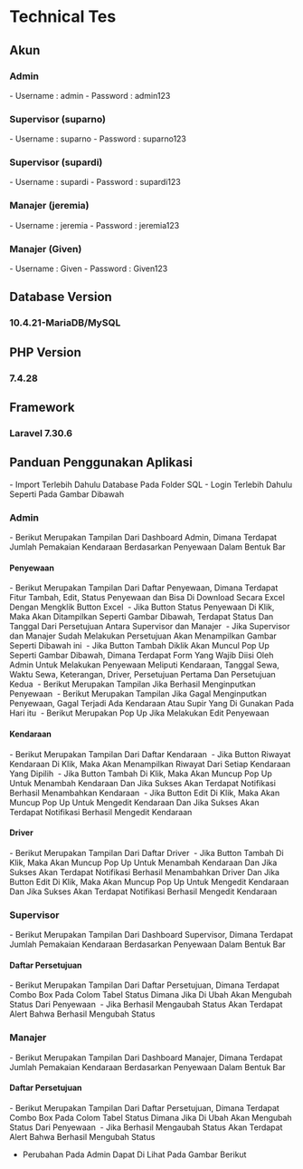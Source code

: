<h1>Technical Tes</h1>
<h2>Akun</h2>
<h3>Admin</h2>
- Username : admin
- Password : admin123
<h3>Supervisor (suparno)</h3>
- Username : suparno
- Password : suparno123
<h3>Supervisor (supardi)</h2>
- Username : supardi
- Password : supardi123
<h3>Manajer (jeremia)</h2>
- Username : jeremia
- Password : jeremia123
<h3>Manajer (Given)</h2>
- Username : Given
- Password : Given123

<h2>Database Version</h2>
<h3>10.4.21-MariaDB/MySQL</h2>

<h2>PHP Version</h2>
<h3>7.4.28 </h2>

<h2>Framework</h2>
<h3>Laravel 7.30.6</h2>

<h2>Panduan Penggunakan Aplikasi</h2>
- Import Terlebih Dahulu Database Pada Folder SQL
- Login Terlebih Dahulu Seperti Pada Gambar Dibawah
<img src="https://drive.google.com/uc?export=view&id=1q8F_agcN7Nt8Z1JHzCVhiACqoTKPNS9C" alt="">

<h3>Admin</h3>
- Berikut Merupakan Tampilan Dari Dashboard Admin, Dimana Terdapat Jumlah Pemakaian Kendaraan Berdasarkan Penyewaan Dalam Bentuk Bar
<img src="https://drive.google.com/uc?export=view&id=10E0BLLkNdRNf81mYgnhIPpJeQpG4_wyU" alt="">

<h4>Penyewaan</h4>
- Berikut Merupakan Tampilan Dari Daftar Penyewaan, Dimana Terdapat Fitur Tambah, Edit, Status Penyewaan dan Bisa Di Download Secara Excel Dengan Mengklik Button Excel
<img src="https://drive.google.com/uc?export=view&id=163sxsNlV7-ow-JGEvqpKIPhLK4_TMs7a" alt="">
- Jika Button Status Penyewaan Di Klik, Maka Akan Ditampilkan Seperti Gambar Dibawah, Terdapat Status Dan Tanggal Dari Persetujuan Antara Supervisor dan Manajer
<img src="https://drive.google.com/uc?export=view&id=1nLi6EOnrhANwfV1Wl5vdz9EZC3rcGw1K" alt="">
- Jika Supervisor dan Manajer Sudah Melakukan Persetujuan Akan Menampilkan Gambar Seperti Dibawah ini
<img src="https://drive.google.com/uc?export=view&id=1tALy1I5sJic5tn5gmfzrKlEFHDDvHG_D" alt="">
- Jika Button Tambah Diklik Akan Muncul Pop Up Seperti Gambar Dibawah, Dimana Terdapat Form Yang Wajib Diisi Oleh Admin Untuk Melakukan Penyewaan Meliputi Kendaraan, Tanggal Sewa, Waktu Sewa, Keterangan, Driver, Persetujuan Pertama Dan Persetujuan Kedua
<img src="https://drive.google.com/uc?export=view&id=1eIi73FvZme89CtGDmX1Nrstmqt5HZsBT" alt="">
- Berikut Merupakan Tampilan Jika Berhasil Menginputkan Penyewaan
<img src="https://drive.google.com/uc?export=view&id=1xrqWB9QnmC8w8F6alh2zZ_Olore_luZC" alt="">
- Berikut Merupakan Tampilan Jika Gagal Menginputkan Penyewaan, Gagal Terjadi Ada Kendaraan Atau Supir Yang Di Gunakan Pada Hari itu 
<img src="https://drive.google.com/uc?export=view&id=1PF85JlNKKugiIMDWULRWtGneTrWpnCSf" alt="">
- Berikut Merupakan Pop Up Jika Melakukan Edit Penyewaan
<img src="https://drive.google.com/uc?export=view&id=1iluuRFClktpZnAeubGjPKbE98iQYEe3U" alt="">

<h4>Kendaraan</h4>
- Berikut Merupakan Tampilan Dari Daftar Kendaraan
<img src="https://drive.google.com/uc?export=view&id=1MXmCG7wNbuqADsJiIz7Ph2spePyCZ73o" alt="">
- Jika Button Riwayat Kendaraan Di Klik, Maka Akan Menampilkan Riwayat Dari Setiap Kendaraan Yang Dipilih
<img src="https://drive.google.com/uc?export=view&id=10PYlwQS_gOQkqSA-7_eqX6cUfebF-V_L" alt="">
- Jika Button Tambah Di Klik, Maka Akan Muncup Pop Up Untuk Menambah Kendaraan Dan Jika Sukses Akan Terdapat Notifikasi Berhasil Menambahkan Kendaraan
<img src="https://drive.google.com/uc?export=view&id=1D67TLE611yzVjV2q-qrMQ2E28jIyWmWs" alt="">
- Jika Button Edit Di Klik, Maka Akan Muncup Pop Up Untuk Mengedit Kendaraan Dan Jika Sukses Akan Terdapat Notifikasi Berhasil Mengedit Kendaraan
<img src="https://drive.google.com/uc?export=view&id=1juStECPVi294St5f4tGr-_nSEtH__ddP" alt="">
<h4>Driver</h4>
- Berikut Merupakan Tampilan Dari Daftar Driver
<img src="https://drive.google.com/uc?export=view&id=1P7ZTZG-qqZ_6GlzH9jMUs2vLt8EWvOMy" alt="">
- Jika Button Tambah Di Klik, Maka Akan Muncup Pop Up Untuk Menambah Kendaraan Dan Jika Sukses Akan Terdapat Notifikasi Berhasil Menambahkan Driver Dan Jika Button Edit Di Klik, Maka Akan Muncup Pop Up Untuk Mengedit Kendaraan Dan Jika Sukses Akan Terdapat Notifikasi Berhasil Mengedit Kendaraan
<img src="https://drive.google.com/uc?export=view&id=1lPQXgwFEy2H5WNAsA-toO4BvQPEh4ZHw" alt="">

<h3>Supervisor</h3>
- Berikut Merupakan Tampilan Dari Dashboard Supervisor, Dimana Terdapat Jumlah Pemakaian Kendaraan Berdasarkan Penyewaan Dalam Bentuk Bar
<img src="https://drive.google.com/uc?export=view&id=1GLbd1wdeL79xjHc9D8_yA4GErbs5AWaP" alt="">

<h4>Daftar Persetujuan</h4>
- Berikut Merupakan Tampilan Dari Daftar Persetujuan, Dimana Terdapat Combo Box Pada Colom Tabel Status Dimana Jika Di Ubah Akan Mengubah Status Dari Penyewaan
<img src="https://drive.google.com/uc?export=view&id=1PeJXjUgzKqcJhwC2OHW6ig1lRLyLGHol" alt="">
- Jika Berhasil Mengaubah Status Akan Terdapat Alert Bahwa Berhasil Mengubah Status
<img src="https://drive.google.com/uc?export=view&id=17fbZPUUIJWT19Me64ljM5fXzCEl7SEwB" alt="">

<h3>Manajer</h3>
- Berikut Merupakan Tampilan Dari Dashboard Manajer, Dimana Terdapat Jumlah Pemakaian Kendaraan Berdasarkan Penyewaan Dalam Bentuk Bar
<img src="https://drive.google.com/uc?export=view&id=10UYF8cVrpeceIX3Owti7u0jVcaoPSawc" alt="">

<h4>Daftar Persetujuan</h4>
- Berikut Merupakan Tampilan Dari Daftar Persetujuan, Dimana Terdapat Combo Box Pada Colom Tabel Status Dimana Jika Di Ubah Akan Mengubah Status Dari Penyewaan
<img src="https://drive.google.com/uc?export=view&id=1kUQgCgNwp_LEXvTxp8iA_zcmjS8A-tpE" alt="">
- Jika Berhasil Mengaubah Status Akan Terdapat Alert Bahwa Berhasil Mengubah Status
<img src="https://drive.google.com/uc?export=view&id=13eO_fv5e_3eczboB4cdaKv0gVFZ9oSmL" alt="">

- Perubahan Pada Admin Dapat Di Lihat Pada Gambar Berikut
<img src="https://drive.google.com/uc?export=view&id=17JWCSEmLdy5Uq6Rr7C3BrSEJxGcx2u6b" alt="">
